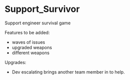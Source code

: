 # Support_Survivor
Support engineer survival game




Features to be added:
- waves of issues 
- upgraded weapons 
- different weapons 



Upgrades:
- Dev escalating brings another team member in to help. 

